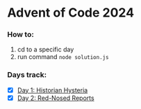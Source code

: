 # Advent of Code 2024

### How to:

1. cd to a specific day
2. run command `node solution.js`

### Days track:

- [x] [Day 1: Historian Hysteria](https://github.com/kkiaune/aoc-2024/tree/main/1-day)
- [x] [Day 2: Red-Nosed Reports](https://github.com/kkiaune/aoc-2024/tree/main/2-day)
